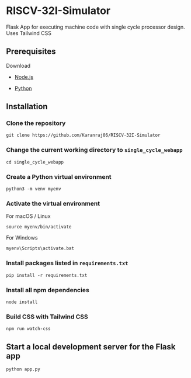 # RISCV-32I-Simulator

Flask App for executing machine code with single cycle processor design. Uses Tailwind CSS

## Prerequisites

Download

- [Node.js](https://nodejs.org/en/)

- [Python](https://www.python.org/downloads/)

## Installation

### Clone the repository

```
git clone https://github.com/Karanraj06/RISCV-32I-Simulator
```

### Change the current working directory to `single_cycle_webapp`

```
cd single_cycle_webapp
```

### Create a Python virtual environment

```
python3 -m venv myenv
```

### Activate the virtual environment

For macOS / Linux

```
source myenv/bin/activate
```

For Windows

```
myenv\Scripts\activate.bat
```

### Install packages listed in `requirements.txt`

```
pip install -r requirements.txt
```

### Install all npm dependencies

```
node install
```

### Build CSS with Tailwind CSS

```
npm run watch-css
```

## Start a local development server for the Flask app

```
python app.py
```